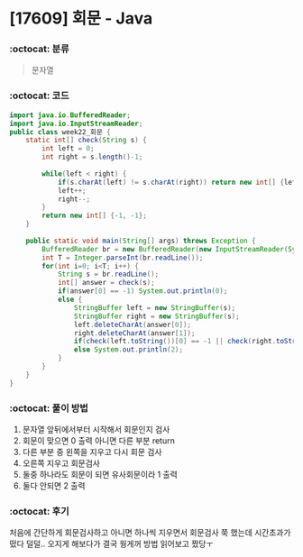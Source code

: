 # [17609] 회문 - Java

###  :octocat: 분류

> 문자열

### :octocat: 코드

```java
import java.io.BufferedReader;
import java.io.InputStreamReader;
public class week22_회문 {
	static int[] check(String s) {
		int left = 0;
		int right = s.length()-1;
		
		while(left < right) {
			if(s.charAt(left) != s.charAt(right)) return new int[] {left, right};
			left++;
			right--;
		}
		return new int[] {-1, -1};
	}
	
	public static void main(String[] args) throws Exception {
		BufferedReader br = new BufferedReader(new InputStreamReader(System.in));
		int T = Integer.parseInt(br.readLine());
		for(int i=0; i<T; i++) {
			String s = br.readLine();
			int[] answer = check(s);
			if(answer[0] == -1) System.out.println(0);
			else {
				StringBuffer left = new StringBuffer(s);
				StringBuffer right = new StringBuffer(s);
				left.deleteCharAt(answer[0]);
				right.deleteCharAt(answer[1]);
				if(check(left.toString())[0] == -1 || check(right.toString())[0] == -1) System.out.println(1);
				else System.out.println(2);
			}
		}
	}
}
```

### :octocat: 풀이 방법

1. 문자열 앞뒤에서부터 시작해서 회문인지 검사
2. 회문이 맞으면 0 출력 아니면 다른 부분 return
3. 다른 부분 중 왼쪽을 지우고 다시 회문 검사
4. 오른쪽 지우고 회문검사
5. 둘중 하나라도 회문이 되면 유사회문이라 1 출력
6. 둘다 안되면 2 출력

### :octocat: 후기

처음에 간단하게 회문검사하고 아니면 하나씩 지우면서 회문검사 쭉 했는데
시간초과가 떴다 덜덜.. 오지게 해보다가 결국 웡게꺼 방법 읽어보고 짰당ㅜ

